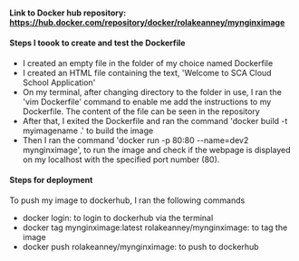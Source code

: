 #### Link to Docker hub repository: https://hub.docker.com/repository/docker/rolakeanney/mynginximage

#### Steps I toook to create and test the Dockerfile
- I created an empty file in the folder of my choice named Dockerfile
- I created an HTML file containing the text, 'Welcome to SCA Cloud School Application'
- On my terminal, after changing directory to the folder in use, I ran the 'vim Dockerfile' command to enable me add the instructions to my Dockerfile. The content of the file can be seen in the repository
- After that, I exited the Dockerfile and ran the command 'docker build -t myimagename .' to build the image
- Then I ran the command 'docker run -p 80:80 --name=dev2 mynginximage', to run the image and check if the webpage is displayed on my localhost with the specified port number (80). 

#### Steps for deployment
 To push my image to dockerhub, I ran the following commands
 - docker login: to login to dockerhub via the terminal
 - docker tag mynginximage:latest rolakeanney/mynginximage: to tag the image
 - docker push rolakeanney/mynginximage: to push to dockerhub
